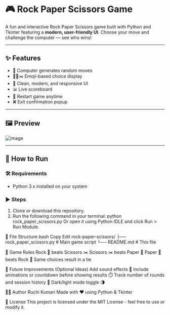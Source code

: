 # 🎮 Rock Paper Scissors Game
A fun and interactive Rock Paper Scissors game built with Python and Tkinter featuring a **modern, user-friendly UI**. Choose your move and challenge the computer — see who wins!

---

## ✨ Features
- 🧠 Computer generates random moves
- 🧱📄✂️ Emoji-based choice display
- 🎨 Clean, modern, and responsive UI
- 📊 Live scoreboard
- 🔄 Restart game anytime
- ❌ Exit confirmation popup

---

## 🖼️ Preview
![image](https://github.com/user-attachments/assets/01be9c49-31f1-4b04-8ff3-184e24baecd5)

---

## 🚀 How to Run

### 🛠 Requirements

- Python 3.x installed on your system

### ▶️ Steps

1. Clone or download this repository.
2. Run the following command in your terminal:
python rock_paper_scissors.py
Or open it using Python IDLE and click Run > Run Module.

📁 File Structure
bash
Copy
Edit
rock-paper-scissors/
├── rock_paper_scissors.py   # Main game script
└── README.md                # This file

🧠 Game Rules
Rock 🧱 beats Scissors ✂️
Scissors ✂️ beats Paper 📄
Paper 📄 beats Rock 🧱
Same choices result in a tie

📌 Future Improvements (Optional Ideas)
Add sound effects 🎵
Include animations or countdown before showing results ⏱️
Track number of rounds and session history 📜
Dark/light mode toggle 🌗

👩‍💻 Author
Ruchi Kumari
Made with ❤️ using Python & Tkinter

📄 License
This project is licensed under the MIT License - feel free to use or modify it.

